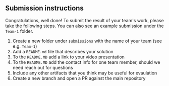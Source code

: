 ## Submission instructions
Congratulations, well done!
To submit the result of your team's work, please take the following steps. You can also see an example submission under the `Team-1` folder.

1) Create a new folder under `submissions` with the name of your team (see e.g. `Team-1`)
2) Add a `README.md` file that describes your solution
3) To the `README.MD` add a link to your video presentation
4) To the `README.MD` add the contact info for one team member, should we need reach out for questions
3) Include any other artifacts that you think may be useful for evaulation
4) Create a new branch and open a PR against the main repository